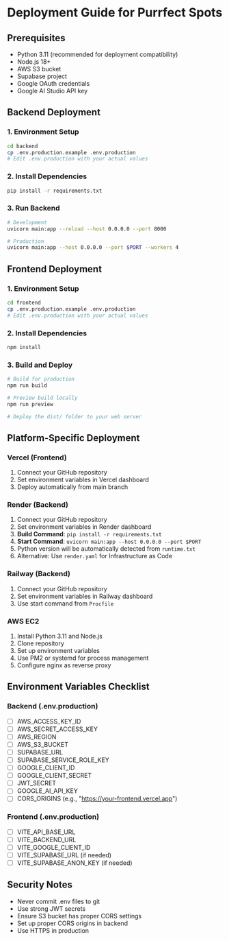 # Deployment Guide for Purrfect Spots

## Prerequisites
- Python 3.11 (recommended for deployment compatibility)
- Node.js 18+
- AWS S3 bucket
- Supabase project
- Google OAuth credentials
- Google AI Studio API key

## Backend Deployment

### 1. Environment Setup
```bash
cd backend
cp .env.production.example .env.production
# Edit .env.production with your actual values
```

### 2. Install Dependencies
```bash
pip install -r requirements.txt
```

### 3. Run Backend
```bash
# Development
uvicorn main:app --reload --host 0.0.0.0 --port 8000

# Production
uvicorn main:app --host 0.0.0.0 --port $PORT --workers 4
```

## Frontend Deployment

### 1. Environment Setup
```bash
cd frontend
cp .env.production.example .env.production
# Edit .env.production with your actual values
```

### 2. Install Dependencies
```bash
npm install
```

### 3. Build and Deploy
```bash
# Build for production
npm run build

# Preview build locally
npm run preview

# Deploy the dist/ folder to your web server
```

## Platform-Specific Deployment

### Vercel (Frontend)
1. Connect your GitHub repository
2. Set environment variables in Vercel dashboard
3. Deploy automatically from main branch

### Render (Backend)
1. Connect your GitHub repository
2. Set environment variables in Render dashboard
3. **Build Command**: `pip install -r requirements.txt`
4. **Start Command**: `uvicorn main:app --host 0.0.0.0 --port $PORT`
5. Python version will be automatically detected from `runtime.txt`
6. Alternative: Use `render.yaml` for Infrastructure as Code

### Railway (Backend)
1. Connect your GitHub repository
2. Set environment variables in Railway dashboard
3. Use start command from `Procfile`

### AWS EC2
1. Install Python 3.11 and Node.js
2. Clone repository
3. Set up environment variables
4. Use PM2 or systemd for process management
5. Configure nginx as reverse proxy

## Environment Variables Checklist

### Backend (.env.production)
- [ ] AWS_ACCESS_KEY_ID
- [ ] AWS_SECRET_ACCESS_KEY
- [ ] AWS_REGION
- [ ] AWS_S3_BUCKET
- [ ] SUPABASE_URL
- [ ] SUPABASE_SERVICE_ROLE_KEY
- [ ] GOOGLE_CLIENT_ID
- [ ] GOOGLE_CLIENT_SECRET
- [ ] JWT_SECRET
- [ ] GOOGLE_AI_API_KEY
- [ ] CORS_ORIGINS (e.g., "https://your-frontend.vercel.app")

### Frontend (.env.production)
- [ ] VITE_API_BASE_URL
- [ ] VITE_BACKEND_URL
- [ ] VITE_GOOGLE_CLIENT_ID
- [ ] VITE_SUPABASE_URL (if needed)
- [ ] VITE_SUPABASE_ANON_KEY (if needed)

## Security Notes
- Never commit .env files to git
- Use strong JWT secrets
- Ensure S3 bucket has proper CORS settings
- Set up proper CORS origins in backend
- Use HTTPS in production
